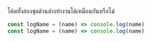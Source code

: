 โค้ดทั้งสองชุดด้านล่างทำงานได้เหมือนกันหรือไม่

```js
const logName = (name) => console.log(name)
const logName = (name) => console.log(name)
```
